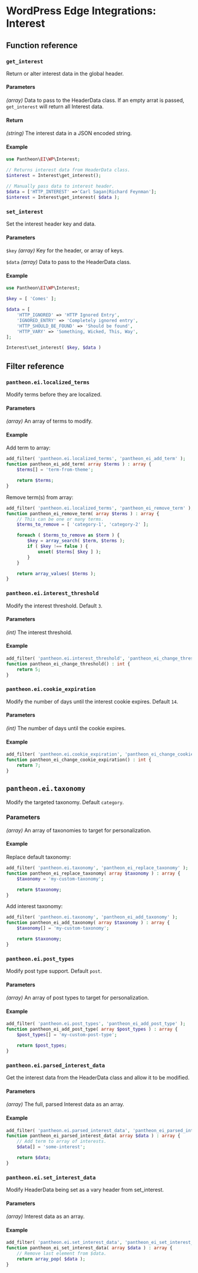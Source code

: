 # WordPress Edge Integrations: Interest

## Function reference

### `get_interest`

Return or alter interest data in the global header.

#### Parameters

_(array)_ Data to pass to the HeaderData class. If an empty arrat is passed, `get_interest` will return all Interest data.

#### Return

_(string)_ The interest data in a JSON encoded string.

#### Example

```php
use Pantheon\EI\WP\Interest;

// Returns interest data from HeaderData class.
$interest = Interest\get_interest();

// Manually pass data to interest header.
$data = ['HTTP_INTEREST' =>'Carl Sagan|Richard Feynman'];
$interest = Interest\get_interest( $data );
```

### `set_interest`

Set the interest header key and data.

#### Parameters

`$key` _(array)_ Key for the header, or array of keys.

`$data` _(array)_ Data to pass to the HeaderData class.

#### Example

```php
use Pantheon\EI\WP\Interest;

$key = [ 'Comes' ];

$data = [
    'HTTP_IGNORED' => 'HTTP Ignored Entry',
    'IGNORED_ENTRY' => 'Completely ignored entry',
    'HTTP_SHOULD_BE_FOUND' => 'Should be found',
    'HTTP_VARY' => 'Something, Wicked, This, Way',
];

Interest\set_interest( $key, $data )
```

## Filter reference

### `pantheon.ei.localized_terms`

Modify terms before they are localized.

#### Parameters

_(array)_ An array of terms to modify.

#### Example

Add term to array:
```php
add_filter( 'pantheon.ei.localized_terms', 'pantheon_ei_add_term' );
function pantheon_ei_add_term( array $terms ) : array {
	$terms[] = 'term-from-theme';

	return $terms;
}
```

Remove term(s) from array:
```php
add_filter( 'pantheon.ei.localized_terms', 'pantheon_ei_remove_term' );
function pantheon_ei_remove_term( array $terms ) : array {
	// This can be one or many terms.
	$terms_to_remove = [ 'category-1', 'category-2' ];

	foreach ( $terms_to_remove as $term ) {
		$key = array_search( $term, $terms );
		if ( $key !== false ) {
			unset( $terms[ $key ] );
		}
	}

	return array_values( $terms );
}
```

### `pantheon.ei.interest_threshold`

Modify the interest threshold. Default `3`.

#### Parameters

_(int)_ The interest threshold.

#### Example

```php
add_filter( 'pantheon.ei.interest_threshold', 'pantheon_ei_change_threshold' );
function pantheon_ei_change_threshold() : int {
	return 5;
}
```

### `pantheon.ei.cookie_expiration`

Modify the number of days until the interest cookie expires. Default `14`.

#### Parameters

_(int)_ The number of days until the cookie expires.

#### Example

```php
add_filter( 'pantheon.ei.cookie_expiration', 'pantheon_ei_change_cookie_expiration' );
function pantheon_ei_change_cookie_expiration() : int {
	return 7;
}
```

## `pantheon.ei.taxonomy`

Modify the targeted taxonomy. Default `category`.

### Parameters

_(array)_  An array of taxonomies to target for personalization.

#### Example

Replace default taxonomy:
```php
add_filter( 'pantheon.ei.taxonomy', 'pantheon_ei_replace_taxonomy' );
function pantheon_ei_replace_taxonomy( array $taxonomy ) : array {
	$taxonomy = 'my-custom-taxonomy';

	return $taxonomy;
}
```

Add interest taxonomy:
```php
add_filter( 'pantheon.ei.taxonomy', 'pantheon_ei_add_taxonomy' );
function pantheon_ei_add_taxonomy( array $taxonomy ) : array {
	$taxonomy[] = 'my-custom-taxonomy';

	return $taxonomy;
}
```

### `pantheon.ei.post_types`

Modify post type support. Default `post`.

#### Parameters

_(array)_ An array of post types to target for personalization.

#### Example

```php
add_filter( 'pantheon.ei.post_types', 'pantheon_ei_add_post_type' );
function pantheon_ei_add_post_type( array $post_types ) : array {
	$post_types[] = 'my-custom-post-type';

	return $post_types;
}
```

### `pantheon.ei.parsed_interest_data`

Get the interest data from the HeaderData class and allow it to be modified.

#### Parameters

_(array)_ The full, parsed Interest data as an array.

#### Example

```php
add_filter( 'pantheon.ei.parsed_interest_data', 'pantheon_ei_parsed_interest_data' );
function pantheon_ei_parsed_interest_data( array $data ) : array {
	// Add term to array of interests.
	$data[] = 'some-interest';

	return $data;
}
```

### `pantheon.ei.set_interest_data`

Modify HeaderData being set as a vary header from set_interest.

#### Parameters

_(array)_ Interest data as an array.

#### Example

```php
add_filter( 'pantheon.ei.set_interest_data', 'pantheon_ei_set_interest_data' );
function pantheon_ei_set_interest_data( array $data ) : array {
	// Remove last element from $data.
	return array_pop( $data );
}
```
